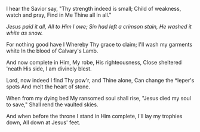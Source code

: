 I hear the Savior say,
&quot;Thy strength indeed is small;
Child of weakness, watch and pray,
Find in Me Thine all in all.&quot;

_Jesus paid it all,
All to Him I owe;
Sin had left a crimson stain,
He washed it white as snow._

For nothing good have I
Whereby Thy grace to claim;
I&#39;ll wash my garments white
In the blood of Calvary&#39;s Lamb.

And now complete in Him,
My robe, His righteousness,
Close sheltered &#39;neath His side,
I am divinely blest.

Lord, now indeed I find
Thy pow&#39;r, and Thine alone,
Can change the \*leper&#39;s spots
And melt the heart of stone.

When from my dying bed
My ransomed soul shall rise,
&quot;Jesus died my soul to save,&quot;
Shall rend the vaulted skies.

And when before the throne
I stand in Him complete,
I&#39;ll lay my trophies down,
All down at Jesus&#39; feet.

